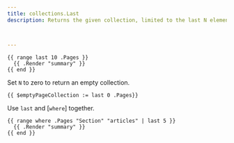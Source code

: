 ```yaml
---
title: collections.Last
description: Returns the given collection, limited to the last N elements.



---
```


```go-html-template
{{ range last 10 .Pages }}
  {{ .Render "summary" }}
{{ end }}
```

Set `N` to zero to return an empty collection.

```go-html-template
{{ $emptyPageCollection := last 0 .Pages}}
```

Use `last` and [`where`] together.

```go-html-template
{{ range where .Pages "Section" "articles" | last 5 }}
  {{ .Render "summary" }}
{{ end }}
```
